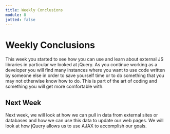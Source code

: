 ```yaml
---
title: Weekly Conclusions
module: 8
jotted: false
---
```


# Weekly Conclusions

This week you started to see how you can use and learn about external JS libraries in particular we looked at jQuery. As you continue working as a developer you will find many instances where you want to use code written by someone else in order to save yourself time or to do something that you may not otherwise know how to do. This is part of the art of coding and something you will get more comfortable with.


## Next Week

Next week, we will look at how we can pull in data from external sites or databases and how we can use this data to update our web pages.  We will look at how jQuery allows us to use AJAX to accomplish our goals. 
